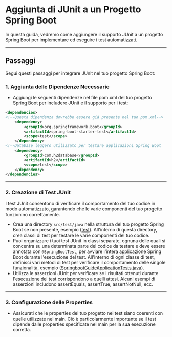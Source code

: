 # Aggiunta di JUnit a un Progetto Spring Boot
In questa guida, vedremo come aggiungere il supporto JUnit a un progetto Spring Boot per implementare ed eseguire i test automatizzati.
***
## Passaggi

Segui questi passaggi per integrare JUnit nel tuo progetto Spring Boot:

### 1. Aggiunta delle Dipendenze Necessarie

- Aggiungi le seguenti dipendenze nel file pom.xml del tuo progetto Spring Boot per includere JUnit e il supporto per i test:

```xml
<dependencies>
<!--Questa dipendenza dovrebbe essere già presente nel tuo pom.xml-->
    <dependency>
        <groupId>org.springframework.boot</groupId>
        <artifactId>spring-boot-starter-test</artifactId>
        <scope>test</scope>
    </dependency>
<!--Database leggero utilizzato per testare applicazioni Spring Boot    -->
    <dependency>
        <groupId>com.h2database</groupId>
        <artifactId>h2</artifactId>
        <scope>test</scope>
    </dependency>
</dependencies>
```
***
### 2. Creazione di Test JUnit
I test JUnit consentono di verificare il comportamento del tuo codice in modo automatizzato, garantendo che le varie componenti del tuo progetto funzionino correttamente.
- Crea una directory `src/test/java` nella struttura del tuo progetto Spring Boot se non presente, esempio ([test](src%2Ftest)). All'interno di questa directory, crea classi di test per testare le varie componenti del tuo codice.
- Puoi organizzare i tuoi test JUnit in classi separate, ognuna delle quali si concentra su una determinata parte del codice da testare e deve essere annotata con `@SpringBootTest`, per avviare l'intera applicazione Spring Boot durante l'esecuzione del test. All'interno di ogni classe di test, definisci vari metodi di test per verificare il comportamento delle singole funzionalità, esempio ([SpringbootGuideApplicationTests.java](src%2Ftest%2Fjava%2Feu%2Ftasgroup%2Fspringbootguide%2FSpringbootGuideApplicationTests.java)).
- Utilizza le asserzioni JUnit per verificare se i risultati ottenuti durante l'esecuzione dei test corrispondono a quelli attesi. Alcuni esempi di asserzioni includono assertEquals, assertTrue, assertNotNull, ecc.
***
### 3. Configurazione delle Properties
- Assicurati che le properties del tuo progetto nel test siano coerenti con quelle utilizzate nel main. Ciò è particolarmente importante se il test dipende dalle properties specificate nel main per la sua esecuzione corretta.
